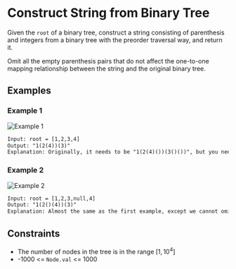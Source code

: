 # Construct String from Binary Tree

Given the ```root``` of a binary tree, construct a string consisting of parenthesis and integers from a binary tree with the preorder traversal way, and return it.

Omit all the empty parenthesis pairs that do not affect the one-to-one mapping relationship between the string and the original binary tree.

## Examples

### Example 1

![Example 1](https://assets.leetcode.com/uploads/2021/05/03/cons1-tree.jpg)

```txt
Input: root = [1,2,3,4]
Output: "1(2(4))(3)"
Explanation: Originally, it needs to be "1(2(4)())(3()())", but you need to omit all the unnecessary empty parenthesis pairs. And it will be "1(2(4))(3)"
```

### Example 2

![Example 2](https://assets.leetcode.com/uploads/2021/05/03/cons2-tree.jpg)

```txt
Input: root = [1,2,3,null,4]
Output: "1(2()(4))(3)"
Explanation: Almost the same as the first example, except we cannot omit the first parenthesis pair to break the one-to-one mapping relationship between the input and the output.
```

## Constraints

- The number of nodes in the tree is in the range $[ 1, 10^4 ]$
- -1000 <= ```Node.val``` <= 1000
